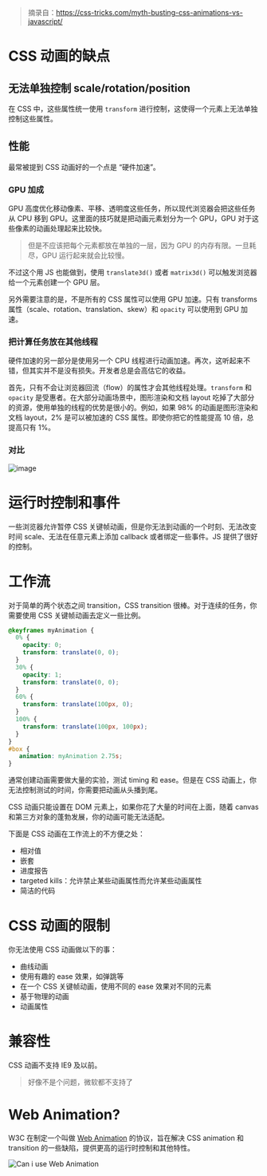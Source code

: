 > 摘录自：https://css-tricks.com/myth-busting-css-animations-vs-javascript/

# CSS 动画的缺点

## 无法单独控制 scale/rotation/position

在 CSS 中，这些属性统一使用 `transform` 进行控制，这使得一个元素上无法单独控制这些属性。

## 性能

最常被提到 CSS 动画好的一个点是 “硬件加速”。

### GPU 加成

GPU 高度优化移动像素、平移、透明度这些任务，所以现代浏览器会把这些任务从 CPU 移到 GPU。这里面的技巧就是把动画元素划分为一个 GPU，GPU 对于这些像素的动画处理起来比较快。

> 但是不应该把每个元素都放在单独的一层，因为 GPU 的内存有限。一旦耗尽，GPU 运行起来就会比较慢。

不过这个用 JS 也能做到，使用 `translate3d()` 或者 `matrix3d()` 可以触发浏览器给一个元素创建一个 GPU 层。

另外需要注意的是，不是所有的 CSS 属性可以使用 GPU 加速。只有 transforms 属性（scale、rotation、translation、skew）和 `opacity` 可以使用到 GPU 加速。

### 把计算任务放在其他线程

硬件加速的另一部分是使用另一个 CPU 线程进行动画加速。再次，这听起来不错，但其实并不是没有损失。开发者总是会高估它的收益。

首先，只有不会让浏览器回流（flow）的属性才会其他线程处理。`transform` 和 `opacity` 是受惠者。在大部分动画场景中，图形渲染和文档 layout 吃掉了大部分的资源，使用单独的线程的优势是很小的。例如，如果 98% 的动画是图形渲染和文档 layout，2% 是可以被加速的 CSS 属性。即使你把它的性能提高 10 倍，总提高只有 1%。

### 对比

![image](https://user-images.githubusercontent.com/26477537/140317661-d793c2cb-088f-4c64-8763-1616c205b7d5.png)

# 运行时控制和事件

一些浏览器允许暂停 CSS 关键帧动画，但是你无法到动画的一个时刻、无法改变时间 scale、无法在任意元素上添加 callback 或者绑定一些事件。JS 提供了很好的控制。

# 工作流

对于简单的两个状态之间 transition，CSS transition 很棒。对于连续的任务，你需要使用 CSS 关键帧动画去定义一些比例。

```css
@keyframes myAnimation {
  0% {
    opacity: 0;
    transform: translate(0, 0);
  }
  30% {
    opacity: 1;
    transform: translate(0, 0);
  }
  60% {
    transform: translate(100px, 0);
  }
  100% {
    transform: translate(100px, 100px);
  }
}
#box {
   animation: myAnimation 2.75s;
}
```

通常创建动画需要做大量的实验，测试 timing 和 ease。但是在 CSS 动画上，你无法控制测试的时间，你需要把动画从头播到尾。

CSS 动画只能设置在 DOM 元素上，如果你花了大量的时间在上面，随着 canvas 和第三方对象的蓬勃发展，你的动画可能无法适配。

下面是 CSS 动画在工作流上的不方便之处：

- 相对值
- 嵌套
- 进度报告
- targeted kills：允许禁止某些动画属性而允许某些动画属性
- 简洁的代码

# CSS 动画的限制

你无法使用 CSS 动画做以下的事：

- 曲线动画
- 使用有趣的 ease 效果，如弹跳等
- 在一个 CSS 关键帧动画，使用不同的 ease 效果对不同的元素
- 基于物理的动画
- 动画属性

# 兼容性
CSS 动画不支持 IE9 及以前。

> 好像不是个问题，微软都不支持了

# Web Animation?

W3C 在制定一个叫做 [Web Animation](https://developer.mozilla.org/zh-CN/docs/Web/API/Web_Animations_API) 的协议，旨在解决 CSS animation 和 transition 的一些缺陷，提供更高的运行时控制和其他特性。

![Can i use Web Animation](https://user-images.githubusercontent.com/26477537/140321932-e8e614fe-bfe6-4db7-9409-b30c9f23754a.png)
